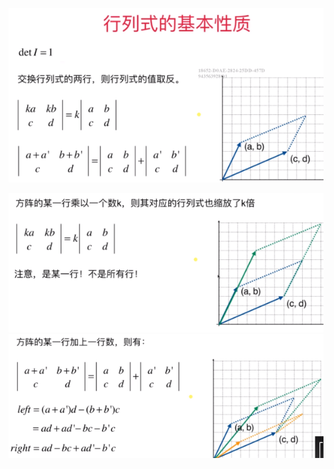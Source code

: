 ![](../photo/Pasted%20image%2020240308141415.png)


![](../photo/Pasted%20image%2020240308141504.png)
![](../photo/Pasted%20image%2020240308141525.png)
